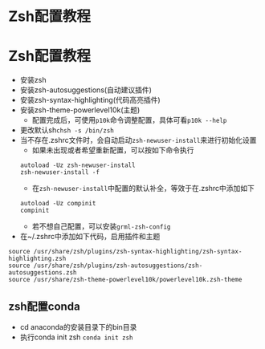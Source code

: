 # Zsh配置教程

# Zsh配置教程
* 安装zsh
* 安装zsh-autosuggestions(自动建议插件)
* 安装zsh-syntax-highlighting(代码高亮插件)
* 安装zsh-theme-powerlevel10k(主题)
    * 配置完成后，可使用`p10k`命令调整配置，具体可看`p10k --help`
* 更改默认sh`chsh -s /bin/zsh`
* 当不存在.zshrc文件时，会自动启动`zsh-newuser-install`来进行初始化设置
    * 如果未出现或者希望重新配置，可以按如下命令执行
    ```shell
    autoload -Uz zsh-newuser-install
    zsh-newuser-install -f
    ```
    * 在`zsh-newuser-install`中配置的默认补全，等效于在.zshrc中添加如下
    ```
    autoload -Uz compinit
    compinit
    ```
    * 若不想自己配置，可以安装`grml-zsh-config`
* 在~/.zshrc中添加如下代码，启用插件和主题
```
source /usr/share/zsh/plugins/zsh-syntax-highlighting/zsh-syntax-highlighting.zsh
source /usr/share/zsh/plugins/zsh-autosuggestions/zsh-autosuggestions.zsh
source /usr/share/zsh-theme-powerlevel10k/powerlevel10k.zsh-theme
```
## zsh配置conda
* cd anaconda的安装目录下的bin目录
* 执行conda init zsh `conda init zsh`


